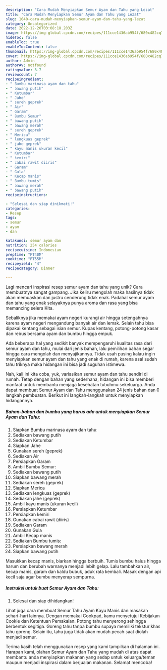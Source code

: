 ```yaml
---
description: "Cara Mudah Menyiapkan Semur Ayam dan Tahu yang Lezat"
title: "Cara Mudah Menyiapkan Semur Ayam dan Tahu yang Lezat"
slug: 1040-cara-mudah-menyiapkan-semur-ayam-dan-tahu-yang-lezat
category: Uncategorized
date: 2022-12-20T03:08:18.203Z
image: https://img-global.cpcdn.com/recipes/111cce1436ab954f/680x482cq70/semur-ayam-dan-tahu-foto-resep-utama.jpg
hideToc: false
enableToc: true
enableTocContent: false
thumbnail: https://img-global.cpcdn.com/recipes/111cce1436ab954f/680x482cq70/semur-ayam-dan-tahu-foto-resep-utama.jpg
cover: https://img-global.cpcdn.com/recipes/111cce1436ab954f/680x482cq70/semur-ayam-dan-tahu-foto-resep-utama.jpg
author: Admin
authorAv: notfound
ratingvalue: 3.7
reviewcount: 7
recipeingredient:
- " Bumbu marinasa ayam dan tahu"
- " bawang putih"
- " Ketumbar"
- " Jahe"
- " sereh geprek"
- " Air"
- " Garam"
- " Bumbu Semur"
- " bawang putih"
- " bawang merah"
- " sereh geprek"
- " Merica"
- " lengkuas geprek"
- " jahe geprek"
- " kayu manis ukuran kecil"
- " Ketumbar"
- " kemiri"
- " cabai rawit diiris"
- " Garam"
- " Gula"
- " Kecap manis"
- " Bumbu tumis"
- " bawang merah"
- " bawang putih"
recipeinstructions:

- "Selesai dan siap dinikmati!"
categories:
- Resep
tags:
- semur
- ayam
- dan

katakunci: semur ayam dan 
nutrition: 254 calories
recipecuisine: Indonesian
preptime: "PT40M"
cooktime: "PT55M"
recipeyield: "4"
recipecategory: Dinner

---
```





Lagi mencari inspirasi resep semur ayam dan tahu yang unik? Cara membuatnya sangat gampang. Jika keliru mengolah maka hasilnya tidak akan memuaskan dan justru cenderung tidak enak. Padahal semur ayam dan tahu yang enak selayaknya punya aroma dan rasa yang bisa memancing selera Kita.





Sebaliknya jika memakai ayam negeri kurangi air hingga setengahnya karena ayam negeri mengandung banyak air dan lemak. Selain tahu bisa dipakai kentang sebagai isian semur. Kupas kentang, potong-potong kasar dan rebus bersama ayam dan bumbu hingga empuk.

Ada beberapa hal yang sedikit banyak mempengaruhi kualitas rasa dari semur ayam dan tahu, mulai dari jenis bahan, lalu pemilihan bahan segar hingga cara mengolah dan menyajikannya. Tidak usah pusing kalau ingin menyiapkan semur ayam dan tahu yang enak di rumah, karena asal sudah tahu triknya maka hidangan ini bisa jadi suguhan istimewa.






Nah, kali ini kita coba, yuk, variasikan semur ayam dan tahu sendiri di rumah. Tetap dengan bahan yang sederhana, hidangan ini bisa memberi manfaat untuk membantu menjaga kesehatan tubuhmu sekeluarga. Anda dapat membuat Semur Ayam dan Tahu menggunakan 24 jenis bahan dan 0 langkah pembuatan. Berikut ini langkah-langkah untuk menyiapkan hidangannya.

<!--inarticleads1-->

##### Bahan-bahan dan bumbu yang harus ada untuk menyiapkan Semur Ayam dan Tahu:

1. Siapkan  Bumbu marinasa ayam dan tahu:
1. Sediakan  bawang putih
1. Sediakan  Ketumbar
1. Siapkan  Jahe
1. Gunakan  sereh (geprek)
1. Sediakan  Air
1. Persiapkan  Garam
1. Ambil  Bumbu Semur:
1. Sediakan  bawang putih
1. Siapkan  bawang merah
1. Sediakan  sereh (geprek)
1. Siapkan  Merica
1. Sediakan  lengkuas (geprek)
1. Sediakan  jahe (geprek)
1. Ambil  kayu manis (ukuran kecil)
1. Persiapkan  Ketumbar
1. Persiapkan  kemiri
1. Gunakan  cabai rawit (diiris)
1. Sediakan  Garam
1. Gunakan  Gula
1. Ambil  Kecap manis
1. Sediakan  Bumbu tumis:
1. Persiapkan  bawang merah
1. Siapkan  bawang putih


Masukkan kecap manis, biarkan hingga berbuih. Tumis bumbu halus hingga harum dan berubah warnanya menjadi lebih gelap. Lalu tambahkan air, kecap manis, garam dan kaldu bubuk, aduk rata kembali. Masak dengan api kecil saja agar bumbu menyerap sempurna. 

<!--inarticleads2-->

##### Instruksi untuk buat Semur Ayam dan Tahu:


1. Selesai dan siap dihidangkan!

Lihat juga cara membuat Semur Tahu Ayam Kayu Manis dan masakan sehari-hari lainnya. Dengan memakai Cookpad, kamu menyetujui Kebijakan Cookie dan Ketentuan Pemakaian. Potong tahu menyerong sehingga berbentuk segitiga. Goreng tahu tanpa bumbu supaya memiliki tekstur khas tahu goreng. Selain itu, tahu juga tidak akan mudah pecah saat diolah menjadi semur. 

Terima kasih telah menggunakan resep yang kami tampilkan di halaman ini. Harapan kami, olahan Semur Ayam dan Tahu yang mudah di atas dapat membantu anda menyiapkan makanan yang sedap untuk keluarga/teman maupun menjadi inspirasi dalam berjualan makanan. Selamat mencoba!
